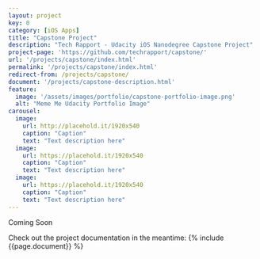 ```yaml
---
layout: project
key: 0
category: [iOS Apps]
title: "Capstone Project"
description: "Tech Rapport - Udacity iOS Nanodegree Capstone Project"
project-page: 'https://github.com/techrapport/capstone/'
url: '/projects/capstone/index.html'
permalink: '/projects/capstone/index.html'
redirect-from: /projects/capstone/
document: '/projects/capstone-description.html'
feature: 
  image: '/assets/images/portfolio/capstone-portfolio-image.png'
  alt: "Meme Me Udacity Portfolio Image"
carousel:
  image:
    url: http://placehold.it/1920x540
    caption: "Caption"
    text: "Text description here"
  image:
    url: https://placehold.it/1920x540
    caption: "Caption"
    text: "Text description here"
  image:
    url: https://placehold.it/1920x540
    caption: "Caption"
    text: "Text description here"
---
```


Coming Soon

Check out the project documentation in the meantime:
{% include {{page.document}} %}